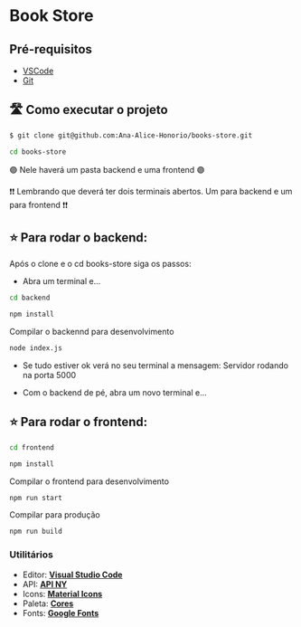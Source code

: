 # Book Store

## Pré-requisitos

- [VSCode](https://code.visualstudio.com/)
- [Git](https://git-scm.com)

## 🛣️ Como executar o projeto 

```sh
$ git clone git@github.com:Ana-Alice-Honorio/books-store.git
```

```sh
cd books-store
```

🟣 Nele haverá um pasta backend e uma frontend 🟣

❗❗  Lembrando que deverá ter dois terminais abertos. Um para backend e um para frontend  ❗❗

## ⭐ Para rodar o backend:

Após o clone e o cd books-store siga os passos:
- Abra um terminal e...
  
```sh
cd backend
```

```sh
npm install
```

Compilar o backennd para desenvolvimento

```sh
node index.js
```

- Se tudo estiver ok verá no seu terminal a mensagem: Servidor rodando na porta 5000

- Com o backend de pé, abra um novo terminal e...
  
## ⭐ Para rodar o frontend:

```sh
cd frontend
```

```sh
npm install
```

Compilar o frontend para desenvolvimento

```sh
npm run start
```



Compilar para produção

```sh
npm run build
```


### **Utilitários**

- Editor: **[Visual Studio Code](https://code.visualstudio.com/)**
- API: **[API NY](https://developer.nytimes.com/)**
- Icons: **[Material Icons](https://mui.com/material-ui/material-icons)**
- Paleta: **[Cores](https://paletadecores.com/paleta/9d9e94/c99e93/f59d92/e5b8ad/d5d2c8/)**
- Fonts: **[Google Fonts](https://fonts.google.com/)**
